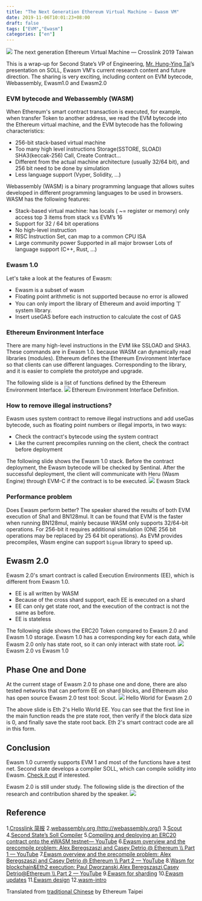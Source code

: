 ```yaml
---
title: "The Next Generation Ethereum Virtual Machine — Ewasm VM"
date: 2019-11-06T10:01:23+08:00
draft: false
tags: ["EVM","Ewasm"] 
categories: ["en"]
---
```


![](/images/20191106-Ewasm-01.png)
The next generation Ethereum Virtual Machine — Crosslink 2019 Taiwan

This is a wrap-up for Second State’s VP of Engineering, [Mr. Hung-Ying Tai](https://github.com/hydai)’s presentation on SOLL, Ewasm VM's current research content and future direction. The sharing is very exciting, including content on EVM bytecode, Webassembly, Ewasm1.0 and Ewasm2.0

### EVM bytecode and Webassembly (WASM)

When Ethereum's smart contract transaction is executed, for example, when transfer Token to another address, we read the EVM bytecode into the Ethereum virtual machine, and the EVM bytecode has the following characteristics:

* 256-bit stack-based virtual machine
* Too many high level instructions
      Storage(SSTORE, SLOAD)
      SHA3(keccak-256)
      Call, Create Contract…
* Different from the actual machine architecture (usually 32/64 bit), and 256 bit need to be done by simulation
* Less language support (Vyper, Solidity, ...)


Webassembly (WASM) is a binary programming language that allows suites developed in different programming languages to be used in browsers. WASM has the following features:

* Stack-based virtual machine: 
   has locals ( ~= register or memory)
   only access top 3 items from stack v.s EVM’s 16 
* Support for 32 / 64 bit operations
* No high-level instruction
* RISC Instruction Set, can map to a common CPU ISA
* Large community power
   Supported in all major browser
   Lots of language support (C++, Rust, …)


### Ewasm 1.0

Let's take a look at the features of Ewasm:

* Ewasm is a subset of wasm
* Floating point arithmetic is not supported because no error is allowed
* You can only import the library of Ethereum and avoid importing ㄒ system library.
* Insert useGAS before each instruction to calculate the cost of GAS

### Ethereum Environment Interface

There are many high-level instructions in the EVM like SSLOAD and SHA3. These commands are in Ewasm 1.0. because WASM can dynamically read libraries (modules). Ethereum defines the Ethereum Environment Interface so that clients can use different languages. Corresponding to the library, and it is easier to complete the prototype and upgrade.

The following slide is a list of functions defined by the Ethereum Environment Interface.
![](/images/20191106-Ewasm-02.png)
Ethereum Environment Interface Definition.

### How to remove illegal instructions?

Ewasm uses system contract to remove illegal instructions and add useGas bytecode, such as floating point numbers or illegal imports, in two ways:


* Check the contract's bytecode using the system contract
* Like the current precompiles running on the client, check the contract before deployment

The following slide shows the Ewasm 1.0 stack. Before the contract deployment, the Ewasm bytecode will be checked by Sentinal. After the successful deployment, the client will communicate with Heru (Wasm Engine) through EVM-C if the contract is to be executed.
![](/images/20191106-Ewasm-03.png)
Ewasm Stack


### Performance problem

Does Ewasm perform better? The speaker shared the results of both EVM execution of Sha1 and BN128mul. It can be found that EVM is the faster when running BN128mul, mainly because WASM only supports 32/64-bit operations. For 256-bit it requires additional simulation (ONE 256 bit operations may be replaced by 25 64 bit operations). As EVM provides precompiles, Wasm engine can support `bignum` library to speed up.

## Ewasm 2.0

Ewasm 2.0's smart contract is called Execution Environments (EE), which is different from Ewasm 1.0.

* EE is all written by WASM
* Because of the cross shard support, each EE is executed on a shard
* EE can only get state root, and the execution of the contract is not the same as before.
* EE is stateless

The following slide shows the ERC20 Token compared to Ewasm 2.0 and Ewasm 1.0 storage. Ewasm 1.0 has a corresponding key for each data, while Ewasm 2.0 only has state root, so it can only interact with state root.
![](/images/20191106-Ewasm-04.png)
Ewasm 2.0 vs Ewasm 1.0

## Phase One and Done

At the current stage of Ewasm 2.0 to phase one and done, there are also tested networks that can perform EE on shard blocks, and Ethereum also has open source Ewasm 2.0 test tool: Scout.
![](/images/20191106-Ewasm-05.png)
Hello World for Ewasm 2.0

The above slide is Eth 2's Hello World EE. You can see that the first line in the main function reads the pre state root, then verify if the block data size is 0, and finally save the state root back. Eth 2's smart contract code are all in this form.


## Conclusion

Ewasm 1.0 currently supports EVM 1 and most of the functions have a test net. Second state develops a compiler SOLL, which can compile solidity into Ewasm. [Check it out](https://blog.secondstate.io/post/20191022-soll-compiler-project/) if interested.

Ewasm 2.0 is still under study. The following slide is the direction of the research and contribution shared by the speaker.
![](/images/20191106-Ewasm-06.png)


## Reference

1.[Crosslink 简报](http://url.hyd.ai/LRFVT)
2.[webassembly.org (http://webassembly.org/)](https://webassembly.org/)
3.[Scout](https://github.com/ewasm/scout)
4.[Second State’s Soll Compiler](https://github.com/second-state/soll)
5.[Compiling and deploying an ERC20 contract onto the eWASM testnet— YouTube](https://www.youtube.com/watch?v=X-A6sP_HTy0)
6.[Ewasm overview and the precompile problem: Alex Beregszaszi and Casey Detrio @ Ethereum \\\\ Part 1 — YouTube](https://www.youtube.com/watch?v=YW6hszjjMqo&feature=youtu.be)
7.[Ewasm overview and the precompile problem: Alex Beregszaszi and Casey Detrio @ Ethereum \\\\ Part 2 — YouTube](https://www.youtube.com/watch?v=a9hbycBMr_A)
8.[Wasm for blockchain&Eth2 execution: Paul Dworzanski,Alex Beregszaszi,Casey Detrio@Ethereum \\\\ Part 2 — YouTube](https://www.youtube.com/watch?v=iwU10WkWSBY)
9.[Ewasm for sharding](https://drive.google.com/file/d/19t4qCqEK2RPt0p1XYx-a2FdZSAlCq7H0/view)
10.[Ewasm updates](https://drive.google.com/file/d/1CRc0qBQTebNKw7NRZXzxbHovrigW0bqf/view)
11.[Ewasm design](https://github.com/ewasm/design)
12.[wasm-intro](https://rsms.me/wasm-intro)

Translated from [traditional Chinese](https://medium.com/taipei-ethereum-meetup/the-next-generation-ethereum-virtual-machine-ewasm-vm-2fe3fd9b94a4) by Ethereum Taipei 
